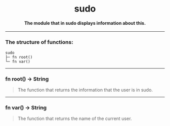 <div align="center">
    <h1>sudo</h1>
    <h4>The module that in sudo displays information about this.</h4>
</div>

---

### The structure of functions:

```
sudo
├─ fn root()
└─ fn var()
```

---

### fn root() -> String

> The function that returns the information that the user is in sudo.

---

### fn var() -> String

> The function that returns the name of the current user.
